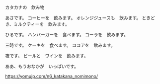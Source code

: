カタカナの　飲み物

あさです。
コーヒーを　飲みます。
オレンジジュースも　飲みます。
ときどき、ミルクティーを　飲みます。

ひるです。
ハンバーガーを　食べます。
コーラを　飲みます。

三時です。
ケーキを　食べます。
ココアを　飲みます。

夜です。
ビールと　ワインを　飲みます。

ああ、もうおなかが　いっぱいです。

https://yomujp.com/n6_katakana_nomimono/